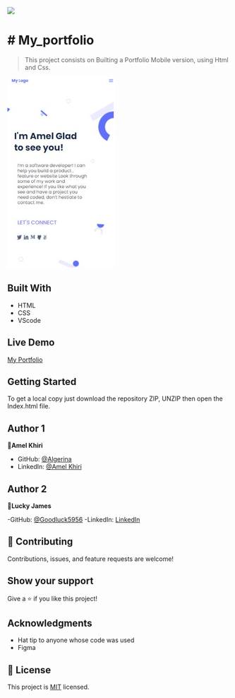 ![](https://img.shields.io/badge/Microverse-blueviolet)

# # My_portfolio

> This project consists on Builting a  Portfolio  Mobile version, using Html and Css.

![screenshot](./img/screenshotpf.JPG)

## Built With

- HTML
- CSS
- VScode

## Live Demo

[My Portfolio](https://rawcdn.githack.com/algerina/My_portfolio/7343a5b020a438d41e2554c1092fe3a8b26d9608/index.html)

## Getting Started

To get a local copy just download the repository ZIP, UNZIP then open the Index.html file.

## Author 1

👤**Amel Khiri**

- GitHub: [@Algerina](https://github.com/Algerina)
- LinkedIn: [@Amel Khiri](https://linkedin.com/in/amel-khiri-qahwadji-37a550135)


## Author 2

👤**Lucky James**

-GitHub: [@Goodluck5956](https://github.com/Goodluck5956)
-LinkedIn: [LinkedIn](https://www.linkedin.com/in/lucky-james-osuagwu-a8677b171/)


## 🤝 Contributing

Contributions, issues, and feature requests are welcome!

## Show your support

Give a ⭐️ if you like this project!

## Acknowledgments

- Hat tip to anyone whose code was used
- Figma

## 📝 License

This project is [MIT](./MIT.md) licensed.
